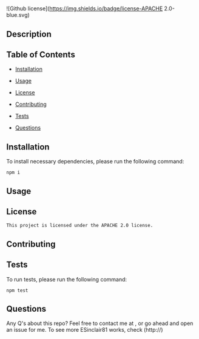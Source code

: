 # 
![Github license](https://img.shields.io/badge/license-APACHE 2.0-blue.svg)

## Description



## Table of Contents

* [Installation](#installation)

* [Usage](#usage)

* [License](#license)


* [Contributing](#contributing)

* [Tests](#tests)

* [Questions](#questions)

## Installation

To install necessary dependencies, please run the following command:

```
npm i
```

## Usage


## License
    This project is licensed under the APACHE 2.0 license.

## Contributing



## Tests

To run tests, please run the following command:

```
npm test
```

## Questions

Any Q's about this repo? Feel free to contact me at , or go ahead and open an issue for me. To see more ESinclair81 works, check (http://)

